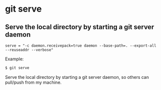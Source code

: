 # git serve

## Serve the local directory by starting a git server daemon

```gitconfig
serve = "-c daemon.receivepack=true daemon --base-path=. --export-all --reuseaddr --verbose"
```

Example:

```sh
$ git serve
```

Serve the local directory by starting a git server daemon, so others can pull/push from my machine.
